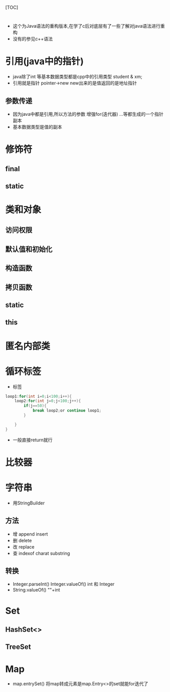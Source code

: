 [TOC]
# 
- 这个为Java语法的重构版本,在学了c后对底层有了一些了解对java语法进行重构
- 没有的参见c++语法
# 引用(java中的指针)
- java除了int 等基本数据类型都是cpp中的引用类型 student & xm;
- 引用就是指针 pointer->new new出来的是值返回的是地址指针
## 参数传递
- 因为java中都是引用,所以方法的参数 增强for(迭代器) ...等都生成的一个指针副本
- 基本数据类型是值的副本


# 修饰符
## final

## static

# 类和对象
## 访问权限

## 默认值和初始化

## 构造函数

## 拷贝函数

## static

## this


# 匿名内部类

# 循环标签
- 标签
```java
loop1:for(int i=0;i<100;i++){
    loop2:for(int j=0;j<100;j++){
        if(j==50){
            break loop2;or continue loop1;        
        }

    }
}

```
- 一般直接return就行
# 比较器

# 字符串
- 用StringBuilder
## 方法
- 增 append insert
- 删 delete 
- 改 replace
- 查 indexof charat substring

## 转换
- Integer.parseInt() Integer.valueOf() int 和 Integer
- String.valueOf() ""+int

# Set
## HashSet<>

## TreeSet


# Map
- map.entrySet() 将map转成元素是map.Entry<>的set就能for迭代了


